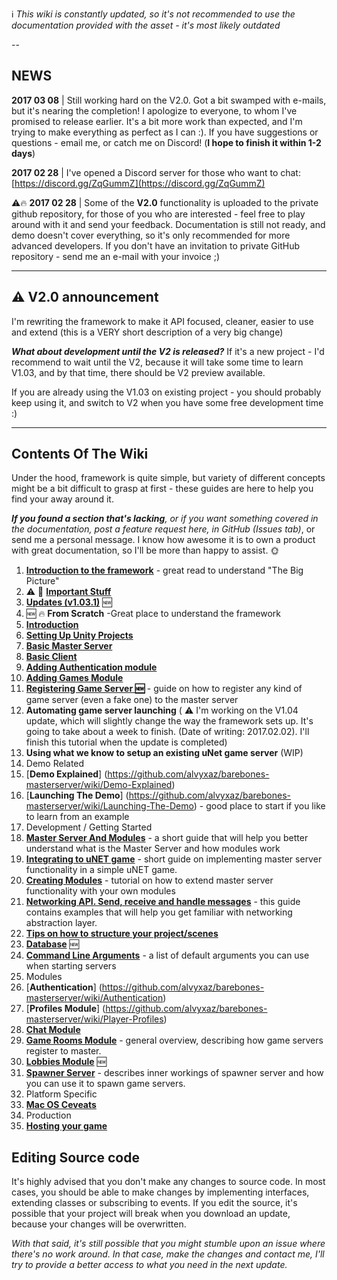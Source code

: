 :information_source: _This wiki is constantly updated, so it's not recommended to use the documentation provided with the asset - it's most likely outdated_

--

## NEWS

**2017 03 08** | Still working hard on the V2.0. Got a bit swamped with e-mails, but it's nearing the completion! I apologize to everyone, to whom I've promised to release earlier. It's a bit more work than expected, and I'm trying to make everything as perfect as I can :). If you have suggestions or questions - email me, or catch me on Discord! (**I hope to finish it within 1-2 days**)

**2017 02 28** | I've opened a Discord server for those who want to chat: [https://discord.gg/ZqGummZ](https://discord.gg/ZqGummZ)

⚠️🔥 **2017 02 28** | Some of the **V2.0** functionality is uploaded to the private github repository, for those of you who are interested - feel free to play around with it and send your feedback. Documentation is still not ready, and demo doesn't cover everything, so it's only recommended for more advanced developers. If you don't have an invitation to private GitHub repository - send me an e-mail with your invoice ;)

---

## ⚠️ V2.0 announcement

I'm rewriting the framework to make it API focused, cleaner, easier to use and extend (this is a VERY short description of a very big change)

***What about development until the V2 is released?*** If it's a new project - I'd recommend to wait until the V2, because it will take some time to learn V1.03, and by that time, there should be V2 preview available. 

If you are already using the V1.03 on existing project - you should probably keep using it, and switch to V2 when you have some free development time :)

-----

## Contents Of The Wiki

Under the hood, framework is quite simple, but variety of different concepts might be a bit difficult to grasp at first - these guides are here to help you find your away around it.

_**If you found a section that's lacking**, or if you want something covered in the documentation, post a feature request here, in GitHub (Issues tab)_, or send me a personal message. I know how awesome it is to own a product with great documentation, so I'll be more than happy to assist. 🌞 

1. [**Introduction to the framework**](https://github.com/alvyxaz/barebones-masterserver/wiki/Introduction-To-The-Framework) - great read to understand "The Big Picture"
1. ⚠️ 🔴 [**Important Stuff**](https://github.com/alvyxaz/barebones-masterserver/wiki/Important-Stuff)
1. [**Updates (v1.03.1)**](https://github.com/alvyxaz/barebones-masterserver/wiki/Updates) :new:
1. :new: :fire: **From Scratch** -Great place to understand the framework
 1. [**Introduction**](https://github.com/alvyxaz/barebones-masterserver/wiki/From-Scratch.-Introduction)
 1. [**Setting Up Unity Projects**](https://github.com/alvyxaz/barebones-masterserver/wiki/From-Scratch.-Setting-Up-The-Projects)
 1. [**Basic Master Server**](https://github.com/alvyxaz/barebones-masterserver/wiki/From-Scratch.-Creating-a-basic-Master-Server)
 1. [**Basic Client**](https://github.com/alvyxaz/barebones-masterserver/wiki/From-Scratch.-Creating-a-Basic-Client)
 1. [**Adding Authentication module**](https://github.com/alvyxaz/barebones-masterserver/wiki/From-Scratch.-Adding-Authentication)
 1. [**Adding Games Module**](https://github.com/alvyxaz/barebones-masterserver/wiki/From-Scratch.-Adding-Games-Module)
 1. [**Registering Game Server :new:**](https://github.com/alvyxaz/barebones-masterserver/wiki/From-Scratch.-Registering-a-Game-Server) - guide on how to register any kind of game server (even a fake one) to the master server
 1. **Automating game server launching** ( ⚠️ I'm working on the V1.04 update, which will slightly change the way the framework sets up. It's going to take about a week to finish. (Date of writing: 2017.02.02). I'll finish this tutorial when the update is completed)
 1. **Using what we know to setup an existing uNet game server** (WIP)
1. Demo Related
 1. [**Demo Explained**] (https://github.com/alvyxaz/barebones-masterserver/wiki/Demo-Explained)
 1. [**Launching The Demo**] (https://github.com/alvyxaz/barebones-masterserver/wiki/Launching-The-Demo) - good place to start if you like to learn from an example
1. Development / Getting Started
 1. [**Master Server And Modules**](https://github.com/alvyxaz/barebones-masterserver/wiki/Master-Server-And-Modules) - a short guide that will help you better understand what is the Master Server and how modules work
 1. [**Integrating to uNET game**](https://github.com/alvyxaz/barebones-masterserver/wiki/Getting-Started) - short guide on implementing master server functionality in a simple uNET game.
 1. [**Creating Modules**](https://github.com/alvyxaz/barebones-masterserver/wiki/Creating-Modules) - tutorial on how to extend master server functionality with your own modules
 1. [**Networking API. Send, receive and handle messages**](https://github.com/alvyxaz/barebones-masterserver/wiki/Networking-API) - this guide contains examples that will help you get familiar with networking abstraction layer.
 1. [**Tips on how to structure your project/scenes**](https://github.com/alvyxaz/barebones-masterserver/wiki/Project-Structure-Tips)
 1. [**Database**](https://github.com/alvyxaz/barebones-masterserver/wiki/Database) :new:
 1. [**Command Line Arguments**](https://github.com/alvyxaz/barebones-masterserver/wiki/Command-Line-Arguments) - a list of default arguments you can use when starting servers
1. Modules
 1. [**Authentication**] (https://github.com/alvyxaz/barebones-masterserver/wiki/Authentication)
 1. [**Profiles Module**] (https://github.com/alvyxaz/barebones-masterserver/wiki/Player-Profiles)
 1. [**Chat Module**](https://github.com/alvyxaz/barebones-masterserver/wiki/Chat-Module)
 1. [**Game Rooms Module**](https://github.com/alvyxaz/barebones-masterserver/wiki/Game-Servers) - general overview, describing how game servers register to master.
 1. [**Lobbies Module**](https://github.com/alvyxaz/barebones-masterserver/wiki/Lobbies-Module) :new:
 1. [**Spawner Server**](https://github.com/alvyxaz/barebones-masterserver/wiki/Spawner-Server) - describes inner workings of spawner server and how you can use it to spawn game servers.
1. Platform Specific
 1. [**Mac OS Ceveats**](https://github.com/alvyxaz/barebones-masterserver/wiki/Mac-OS-Ceveats)
1. Production
 1. [**Hosting your game**](https://github.com/alvyxaz/barebones-masterserver/wiki/Hosting-Your-Game)

## Editing Source code

It's highly advised that you don't make any changes to source code. In most cases, you should be able to make changes by implementing interfaces, extending classes or subscribing to events. If you edit the source, it's possible that your project will break when you download an update, because your changes will be overwritten.

_With that said, it's still possible that you might stumble upon an issue where there's no work around. In that case, make the changes and contact me, I'll try to provide a better access to what you need in the next update._